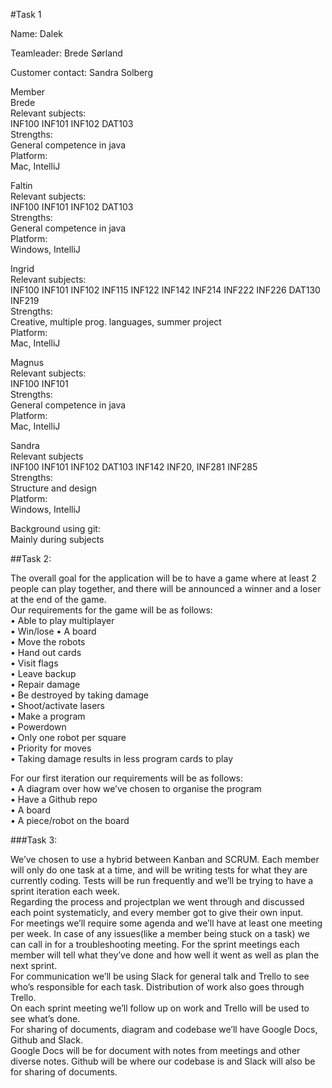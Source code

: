 #Task 1  

Name: Dalek

Teamleader:
Brede Sørland  

Customer contact: 
Sandra Solberg

Member  
Brede  
Relevant subjects:  
INF100 INF101 INF102 DAT103  
Strengths:  
General competence in java  
Platform:  
Mac, IntelliJ  

Faltin  
Relevant subjects:  
INF100 INF101 INF102 DAT103  
Strengths:  
General competence in java  
Platform:  
Windows, IntelliJ  

Ingrid  
Relevant subjects:  
INF100 INF101 INF102 INF115 INF122 INF142 INF214 INF222 INF226 DAT130 INF219  
Strengths:  
Creative, multiple prog. languages, summer project  
Platform:  
Mac, IntelliJ  

Magnus  
Relevant subjects:  
INF100 INF101  
Strengths:  
General competence in java  
Platform:  
Mac, IntelliJ  

Sandra  
Relevant subjects  
INF100 INF101 INF102 DAT103 INF142 INF20, INF281 INF285  
Strengths:  
Structure and design  
Platform:  
Windows, IntelliJ  

Background using git:  
Mainly during subjects


##Task 2:  

The overall goal for the application will be to have a game where at least 2 people can play together, and there will be announced a winner and a loser at the end of the game.  
Our requirements for the game will be as follows:  
•	Able to play multiplayer  
•	Win/lose
•	A board  
•	Move the robots  
•	Hand out cards  
•	Visit flags  
•	Leave backup  
•	Repair damage  
•	Be destroyed by taking damage  
•	Shoot/activate lasers  
•	Make a program  
•	Powerdown  
•	Only one robot per square  
•	Priority for moves  
•	Taking damage results in less program cards to play  

For our first iteration our requirements will be as follows:  
•	A diagram over how we’ve chosen to organise the program  
•	Have a Github repo  
•	A board  
•	A piece/robot on the board

###Task 3:

We’ve chosen to use a hybrid between Kanban and SCRUM. Each member will only do one task at a time, and will be writing tests for what they are currently coding. Tests will be run frequently and we’ll be trying to have a sprint iteration each week.  
Regarding the process and projectplan we went through and discussed each point systematicly, and every member got to give their own input.  
For meetings we’ll require some agenda and we’ll have at least one meeting per week. In case of any issues(like a member being stuck on a task) we can call in for a troubleshooting meeting. For the sprint meetings each member will tell what they’ve done and how well it went as well as plan the next sprint.  
For communication we’ll be using Slack for general talk and Trello to see who’s responsible for each task. Distribution of work also goes through Trello.  
On each sprint meeting we’ll follow up on work and Trello will be used to see what’s done.  
For sharing of documents, diagram and codebase we’ll have Google Docs, Github and Slack.  
Google Docs will be for document with notes from meetings and other diverse notes. Github will be where our codebase is and Slack will also be for sharing of documents.  


